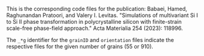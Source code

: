 This is the corresponding code files for the publication: Babaei, Hamed, Raghunandan Pratoori, and Valery I. Levitas. "Simulations of multivariant Si I to Si II phase transformation in polycrystalline silicon with finite-strain scale-free phase-field approach." Acta Materialia 254 (2023): 118996.

The `_*g` identifier for the `grainID` and `orientation` files indicate the respective files for the given number of grains (55 or 910). 
